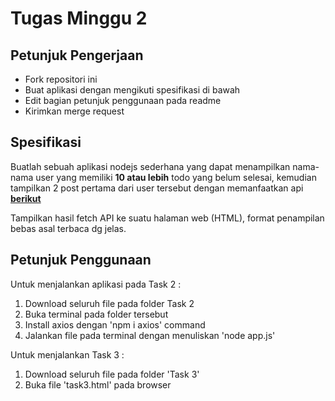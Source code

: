 # Tugas Minggu 2
## Petunjuk Pengerjaan
* Fork repositori ini
* Buat aplikasi dengan mengikuti spesifikasi di bawah
* Edit bagian petunjuk penggunaan pada readme
* Kirimkan merge request

## Spesifikasi
Buatlah sebuah aplikasi nodejs sederhana yang dapat menampilkan nama-nama user yang memiliki **10 atau lebih** todo yang belum selesai, kemudian tampilkan 2 post pertama dari user tersebut dengan memanfaatkan api [**berikut**](https://jsonplaceholder.typicode.com/)

Tampilkan hasil fetch API ke suatu halaman web (HTML), format penampilan bebas asal terbaca dg jelas. 

## Petunjuk Penggunaan
Untuk menjalankan aplikasi pada Task 2 :
1. Download seluruh file pada folder Task 2
2. Buka terminal pada folder tersebut
3. Install axios dengan 'npm i axios' command
4. Jalankan file pada terminal dengan menuliskan 'node app.js'

Untuk menjalankan Task 3 :
1. Download seluruh file pada folder 'Task 3'
2. Buka file 'task3.html' pada browser
